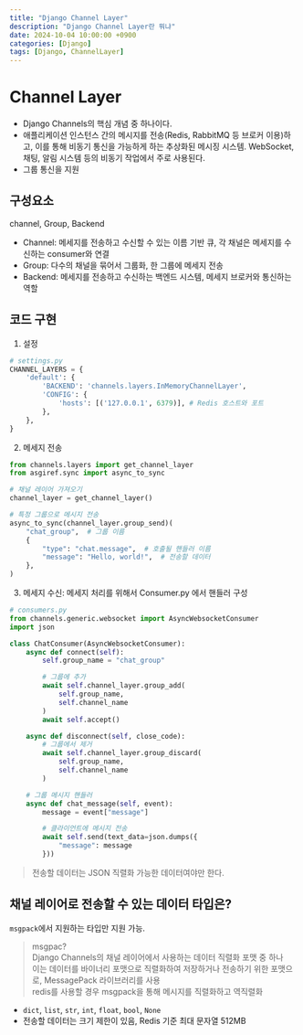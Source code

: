 ```yaml
---
title: "Django Channel Layer"
description: "Django Channel Layer란 뭐냐"
date: 2024-10-04 10:00:00 +0900
categories: [Django]
tags: [Django, ChannelLayer]
---
```



# Channel Layer
- Django Channels의 핵심 개념 중 하나이다.
- 애플리케이션 인스턴스 간의 메시지를 전송(Redis, RabbitMQ 등 브로커 이용)하고, 이를 통해 비동기 통신을 가능하게 하는 추상화된 메시징 시스템.
WebSocket, 채팅, 알림 시스템 등의 비동기 작업에서 주로 사용된다.
- 그룹 통신을 지원

## 구성요소
channel, Group, Backend
- Channel: 메세지를 전송하고 수신할 수 있는 이름 기반 큐, 각 채널은 메세지를 수신하는 consumer와 연결
- Group: 다수의 채널을 묶어서 그룹화, 한 그룹에 메세지 전송
- Backend: 메세지를 전송하고 수신하는 백엔드 시스템, 메세지 브로커와 통신하는 역할

## 코드 구현
1. 설정

```python
# settings.py
CHANNEL_LAYERS = {
    'default': {
        'BACKEND': 'channels.layers.InMemoryChannelLayer',
        'CONFIG': {
            'hosts': [('127.0.0.1', 6379)], # Redis 호스트와 포트
        },
    },
}
```

2. 메세지 전송
```python
from channels.layers import get_channel_layer
from asgiref.sync import async_to_sync

# 채널 레이어 가져오기
channel_layer = get_channel_layer()

# 특정 그룹으로 메시지 전송
async_to_sync(channel_layer.group_send)(
    "chat_group",  # 그룹 이름
    {
        "type": "chat.message",  # 호출될 핸들러 이름
        "message": "Hello, world!",  # 전송할 데이터
    },
)

```

3. 메세지 수신: 메세지 처리를 위해서 Consumer.py 에서 핸들러 구성
```python
# consumers.py
from channels.generic.websocket import AsyncWebsocketConsumer
import json

class ChatConsumer(AsyncWebsocketConsumer):
    async def connect(self):
        self.group_name = "chat_group"

        # 그룹에 추가
        await self.channel_layer.group_add(
            self.group_name,
            self.channel_name
        )
        await self.accept()

    async def disconnect(self, close_code):
        # 그룹에서 제거
        await self.channel_layer.group_discard(
            self.group_name,
            self.channel_name
        )

    # 그룹 메시지 핸들러
    async def chat_message(self, event):
        message = event["message"]

        # 클라이언트에 메시지 전송
        await self.send(text_data=json.dumps({
            "message": message
        }))

```
>  전송할 데이터는 JSON 직렬화 가능한 데이터여야만 한다.

## 채널 레이어로 전송할 수 있는 데이터 타입은?
`msgpack`에서 지원하는 타입만 지원 가능.

> msgpac? </br>
Django Channels의 채널 레이어에서 사용하는 데이터 직렬화 포맷 중 하나</br>
이는 데이터를 바이너리 포맷으로 직렬화하여 저장하거나 전송하기 위한 포맷으로, MessagePack 라이브러리를 사용</br>
redis를 사용할 경우 msgpack을 통해 메시지를 직렬화하고 역직렬화


- `dict`, `list`, `str`, `int`, `float`, `bool`, `None`
- 전송할 데이터는 크기 제한이 있음, Redis 기준 최대 문자열 512MB

